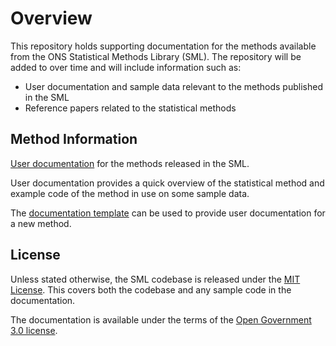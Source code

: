 # Overview

This repository holds supporting documentation for the methods available from the ONS Statistical Methods Library (SML). The repository will be added to over time and will include information such as:

* User documentation and sample data relevant to the methods published in the SML
* Reference papers related to the statistical methods
## Method Information

[User documentation](https://github.com/ONSdigital/sml-supporting-info/tree/main/method-info) for the methods released in the SML.  

User documentation provides a quick overview of the statistical method and example code of the method in use on some sample data.

The [documentation template](https://github.com/ONSdigital/sml-supporting-info/tree/main/method-info/method-info) can be used to provide user documentation for a new method.

## License
Unless stated otherwise, the SML codebase is released under the [MIT License](https://github.com/ONSdigital/sml-python-small/blob/main/LICENSE). This covers both the codebase and any sample code in the documentation.

The documentation is available under the terms of the [Open Government 3.0 license](https://github.com/ONSdigital/sml-supporting-info/blob/main/LICENSE).
